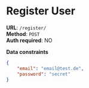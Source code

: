 # Register User

**URL**: `/register/`  
**Method**: `POST`  
**Auth required**: NO  

**Data constraints**

```json
{
    "email": "email@test.de",
    "password": "secret"
}
```
